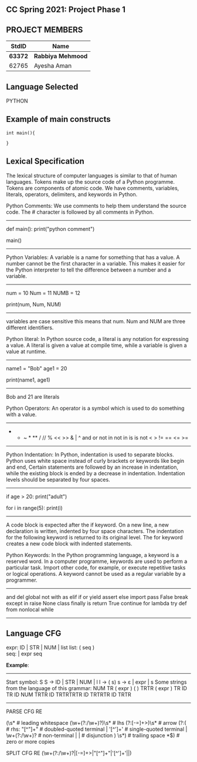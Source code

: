 ## CC Spring 2021: Project Phase 1 ##

## PROJECT MEMBERS ##
StdID | Name
------------ | -------------
**63372** | **Rabbiya Mehmood** 
62765 | Ayesha Aman


## Language Selected ##

PYTHON

## Example of main constructs ##
```
int main(){

}
```

## Lexical Specification ##
The lexical structure of computer languages is similar to that of human languages. Tokens make up the source code of a Python programme. Tokens are components of atomic code. We have comments, variables, literals, operators, delimiters, and keywords in Python.

Python Comments:
We use comments to help them understand the source code. The # character is followed by all comments in Python.
_____________________________
def main():
    print("python comment")

main()
_____________________________
Python Variables:
A variable is a name for something that has a value. A number cannot be the first character in a variable. This makes it easier for the Python interpreter to tell the difference between a number and a variable.
_____________________
num = 10
Num = 11
NUMB = 12

print(num, Num, NUM)
_____________________
variables are case sensitive this means that num. Num and NUM are three different identifiers.

Python literal:
In Python source code, a literal is any notation for expressing a value. A literal is given a value at compile time, while a variable is given a value at runtime.
_____________________________
name1 = "Bob"
age1 = 20

print(name1, age1)
_____________________________
Bob and 21 are literals

Python Operators:
An operator is a symbol which is used to do something with a value.
_____________________________________
+    -    ~    *    **    /    //
%    <<    >>    &    |    ^
and    or    not    in    not in
is    is not    <   >    !=
==    <=    >=
_____________________________________
Python Indentation:
In Python, indentation is used to separate blocks. Python uses white space instead of curly brackets or keywords like begin and end, Certain statements are followed by an increase in indentation, while the existing block is ended by a decrease in indentation. Indentation levels should be separated by four spaces.
________________________
if age > 20:
    print("adult")

for i in range(5):
    print(i)
________________________  
A code block is expected after the if keyword. On a new line, a new declaration is written, indented by four space characters. The indentation for the following keyword is returned to its original level. The for keyword creates a new code block with indented statements.

Python Keywords:
In the Python programming language, a keyword is a reserved word. In a computer programme, keywords are used to perform a particular task. Import other code, for example, or execute repetitive tasks or logical operations. A keyword cannot be used as a regular variable by a programmer.
______________________________________________
and       del       global      not      with
as        elif      if          or       yield
assert    else      import      pass     False
break     except    in          raise    None
class     finally   is          return   True
continue  for       lambda      try
def       from      nonlocal    while
______________________________________________


## Language CFG ##
expr:   ID | STR | NUM | list
list:   ( seq )  
seq:       | expr seq


**Example**:
________________________________________________
Start symbol: S
S → ID | STR | NUM | l
l → ( s)
s → ɛ | expr | s
Some strings from the language of this grammar:
   NUM TR
  ( expr ) 
    ( ) TRTR
   ( expr ) TR
  ID TR
 ID 
    NUM TRTR
     ID TRTRTRTR
    ID TRTRTR
   ID TRTR
   __________________________________________________


PARSE CFG RE 

(\s*                # leading whitespace
                              (\w+(?:/\w+)?)\s*    # lhs
                              (?:[-=]+>)\s*        # arrow
                              (?:(                 # rhs:
                                   "[^"]+"         # doubled-quoted terminal
                                 | '[^']+'         # single-quoted terminal
                                 | \w+(?:/\w+)?    # non-terminal
                                 | \|              # disjunction
                                 )
                                 \s*)              # trailing space
                                 *$)            # zero or more copies
                          
SPLIT CFG RE (\w+(?:/\w+)?|[-=]+>|"[^"]+"|'[^']+'|\|)
